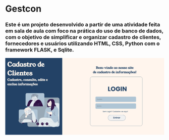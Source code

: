 # Gestcon

### Este é um projeto desenvolvido a partir de uma atividade feita em sala de aula com foco na prática do uso de banco de dados, com o objetivo de simplificar e organizar cadastro de clientes, fornecedores e usuários utilizando HTML, CSS, Python com o framework FLASK, e Sqlite.

![print tela_inicial](/tela_inicial.png)
